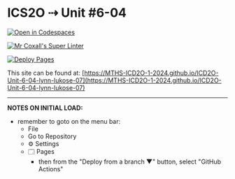 # ICS2O ⇢ Unit #6-04

[![Open in Codespaces](https://classroom.github.com/assets/launch-codespace-2972f46106e565e64193e422d61a12cf1da4916b45550586e14ef0a7c637dd04.svg)](https://classroom.github.com/open-in-codespaces?assignment_repo_id=19651471)

[![Mr Coxall's Super Linter](https://github.com/MTHS-ICD2O-1-2024/ICD2O-Unit-6-04-lynn-lukose-07/workflows/Mr%20Coxall's%20Super%20Linter/badge.svg)](https://github.com/MTHS-ICD2O-1-2024/ICD2O-Unit-6-04-lynn-lukose-07/actions)

[![Deploy Pages](https://github.com/MTHS-ICD2O-1-2024/ICD2O-Unit-6-04-lynn-lukose-07/workflows/Deploy%20Pages/badge.svg)](https://github.com/MTHS-ICD2O-1-2024/ICD2O-Unit-6-04-lynn-lukose-07/actions)

This site can be found at: [https://MTHS-ICD2O-1-2024.github.io/ICD2O-Unit-6-04-lynn-lukose-07](https://MTHS-ICD2O-1-2024.github.io/ICD2O-Unit-6-04-lynn-lukose-07)

---

**NOTES ON INITIAL LOAD:**
- remember to goto on the menu bar:
  - File
  - Go to Repository
  - ⚙ Settings
  - 🗔 Pages
    - then from the "Deploy from a branch ▼" button, select "GitHub Actions"

